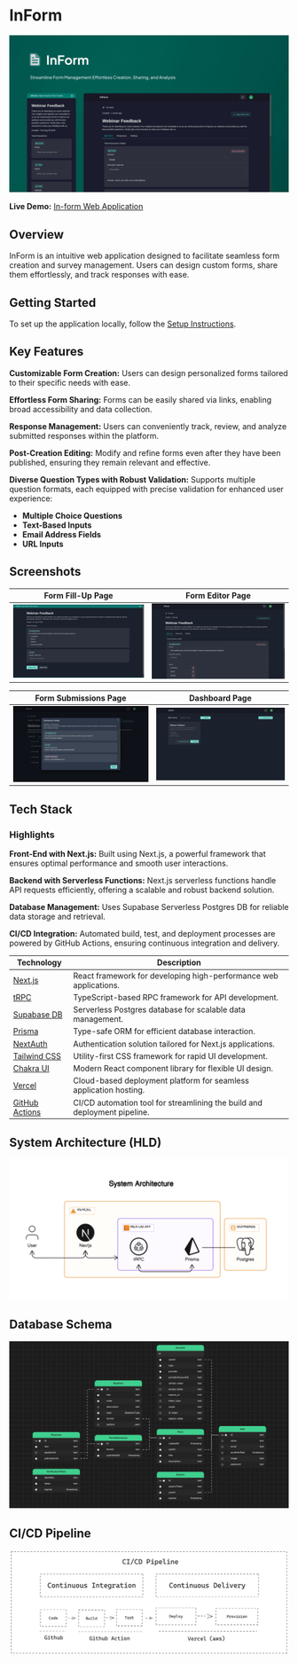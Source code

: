 # InForm

![poster](./public/poster.jpg)

**Live Demo:** [In-form Web Application](https://in-form.vercel.app)

## Overview
InForm is an intuitive web application designed to facilitate seamless form creation and survey management. Users can design custom forms, share them effortlessly, and track responses with ease.

## Getting Started
To set up the application locally, follow the [Setup Instructions](/Setup-Instruction.md).

## Key Features

**Customizable Form Creation:** Users can design personalized forms tailored to their specific needs with ease.

**Effortless Form Sharing:** Forms can be easily shared via links, enabling broad accessibility and data collection.

**Response Management:** Users can conveniently track, review, and analyze submitted responses within the platform.

**Post-Creation Editing:** Modify and refine forms even after they have been published, ensuring they remain relevant and effective.

**Diverse Question Types with Robust Validation:** Supports multiple question formats, each equipped with precise validation for enhanced user experience:
   - **Multiple Choice Questions**
   - **Text-Based Inputs**
   - **Email Address Fields**
   - **URL Inputs**

## Screenshots

|                  Form Fill-Up Page                  |                 Form Editor Page                  |
| :-----------------------------------------------: | :-----------------------------------------------: |
| ![FillFormPage](./public/diagrams/FillFormPage.png) | ![FormManager](./public/diagrams/FormManager.png) |

|               Form Submissions Page               |                Dashboard Page                 |
| :-----------------------------------------------: | :-------------------------------------------: |
| ![Submissions](./public/diagrams/Submissions.png) | ![dashboard](./public/diagrams/dashboard.png) |

## Tech Stack

### Highlights

**Front-End with Next.js:** Built using Next.js, a powerful framework that ensures optimal performance and smooth user interactions.

**Backend with Serverless Functions:** Next.js serverless functions handle API requests efficiently, offering a scalable and robust backend solution.

**Database Management:** Uses Supabase Serverless Postgres DB for reliable data storage and retrieval.

**CI/CD Integration:** Automated build, test, and deployment processes are powered by GitHub Actions, ensuring continuous integration and delivery.

| Technology                                            | Description                                                                                         |
| ----------------------------------------------------- | --------------------------------------------------------------------------------------------------- |
| [Next.js](https://nextjs.org)                         | React framework for developing high-performance web applications.                                   |
| [tRPC](https://trpc.io/)                              | TypeScript-based RPC framework for API development.                                                |
| [Supabase DB](https://supabase.com)                   | Serverless Postgres database for scalable data management.                                         |
| [Prisma](https://www.prisma.io)                       | Type-safe ORM for efficient database interaction.                                                  |
| [NextAuth](https://next-auth.js.org)                  | Authentication solution tailored for Next.js applications.                                         |
| [Tailwind CSS](https://tailwindcss.com/)              | Utility-first CSS framework for rapid UI development.                                             |
| [Chakra UI](https://chakra-ui.com/)                   | Modern React component library for flexible UI design.                                            |
| [Vercel](https://vercel.com)                          | Cloud-based deployment platform for seamless application hosting.                                 |
| [GitHub Actions](https://github.com/features/actions) | CI/CD automation tool for streamlining the build and deployment pipeline.                         |

## System Architecture (HLD)

![System Architecture](./public/diagrams/system-arch.png)

## Database Schema

![Database Schema](./public/diagrams/db-schema.png)

## CI/CD Pipeline

![CI/CD Pipeline](./public/diagrams/ci-cd.png)
